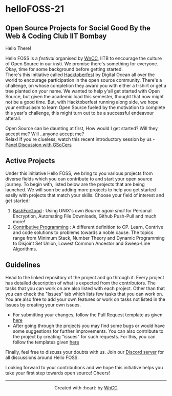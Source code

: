 # helloFOSS-21

## Open Source Projects for Social Good By the Web & Coding Club IIT Bombay


Hello There!   

Hello FOSS is a *festival* organised by [WnCC](https://www.wncc-iitb.org/), IITB to encourage the culture of Open Source in our insti. We promise there's something for everyone. Okay, time for some background before getting started.    
There's this initiative called [Hacktoberfest](https://hacktoberfest.digitalocean.com/) by Digital Ocean all over the world to encourage participation in the open source community. There's a challenge, on whose completion they award you with either a t-shirt or get a tree planted on your name. We wanted to help y'all get started with Open Source, but given the academic load this semester, thought that now might not be a good time. But, with Hacktoberfest running along side, we hope your enthusiasm to learn Open Source fueled by the motivation to complete this year's challenge, this might turn out to be a successful endeavour afterall.  

Open Source can be daunting at first, How would I get started? Will they accept me? Will ..anyone accept me?    
Relax! If you're clueless, watch this recent introductory session by us - [Panel Discussion with GSoCers](https://www.youtube.com/watch?v=W74Ky0kdlFU)

## Active Projects 

Under this initiative Hello FOSS, we bring to you various projects from diverse fields which you can contribute to and start your open source journey. To begin with, listed below are the projects that are being launched. We will soon be adding more projects to help you get started easily with projects that match your skills. Choose your field of interest and get started!

1. [BashForGood](https://github.com/wncc/helloFOSS-21-BashForGood) : Using UNIX's own *Bourne again shell* for Personal Encryption, Automating File Downloads, Github Push-Pull and much more!
2. [Contributive Programming](https://github.com/wncc/helloFOSS-21-ContributiveProgramming) : A different definition to CP. Learn, Contrive and code solutions to problems towards a noble cause. The topics range from Minimum Stack, Number Theory and Dynamic Programming to Disjoint Set Union, Lowest Common Ancestor and Sweep-Line Algorithms.

## Guidelines

Head to the linked repository of the project and go through it. Every project has detailed description of what is expected from the contributors. The tasks that you can work on  are also listed with each project. Other than that you can check the "Issues" tab which lists few tasks that you can work on. You are also free to add your own features or work on tasks not listed in the Issues by creating your own issues. 
- For submitting your changes, follow the Pull Request template as given [here](https://github.com/wncc/helloFOSS-21/blob/master/.github/PULL_REQUEST_TEMPLATE.md)
- After going through the projects you may find some bugs or would have some suggestions for further improvements. You can also contribute to the project by creating "issues" for such requests. For this, you can follow the templates given [here](https://github.com/wncc/helloFOSS-21/tree/master/.github/ISSUE_TEMPLATE) 


Finally, feel free to discuss your doubts with us. Join our [Discord server](https://discord.com/invite/fHUH46xyGD) for all discussions around Hello FOSS.

Looking forward to your contributions and we hope this initiative helps you take your first step towards open source! Cheers!

***

<p align="center">Created with :heart: by <a href="https://www.wncc-iitb.org/">WnCC</a></p>

